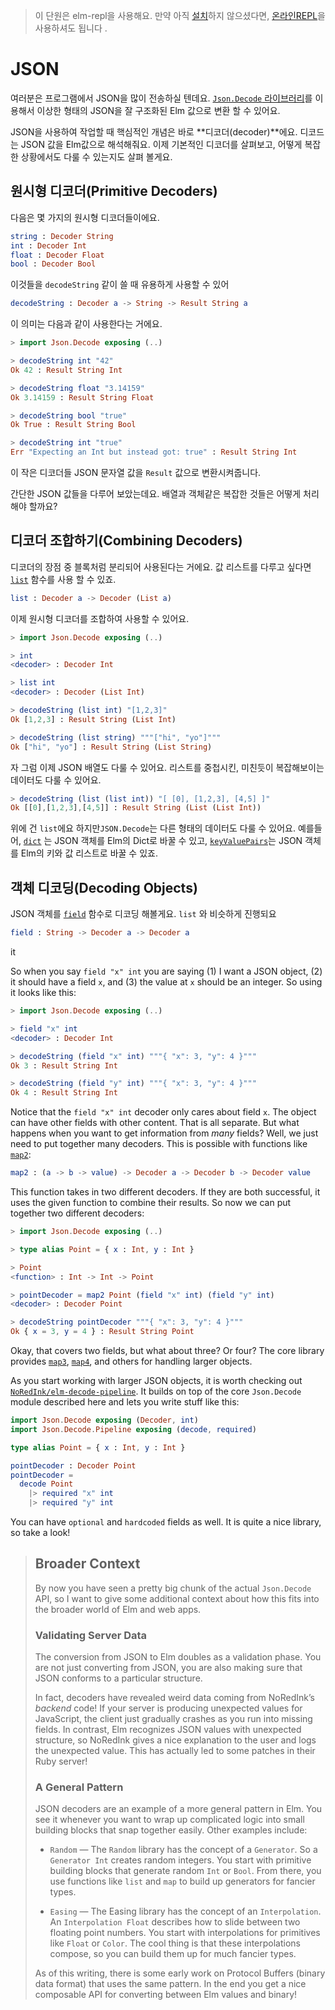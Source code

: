 > 이 단원은 elm-repl을 사용해요.  만약 아직 [설치](install.md)하지 않으셨다면,  [온라인REPL](http://elmrepl.cuberoot.in/)을 사용하셔도 됩니다 .

# JSON

여러분은 프로그램에서 JSON을 많이 전송하실 텐데요. [`Json.Decode` 라이브러리](http://package.elm-lang.org/packages/elm-lang/core/latest/Json-Decode)를 이용해서 이상한 형태의 JSON을 잘 구조화된 Elm 값으로 변환 할 수 있어요.

JSON을 사용하여 작업할 때 핵심적인 개념은 바로 **디코더\(decoder\)**에요. 디코드는 JSON 값을 Elm값으로 해석해줘요. 이제 기본적인 디코더를 살펴보고, 어떻게 복잡한 상황에서도 다룰 수 있는지도 살펴 볼게요.

## 원시형 디코더\(Primitive Decoders\)

다음은 몇 가지의 원시형 디코더들이에요.

```elm
string : Decoder String
int : Decoder Int
float : Decoder Float
bool : Decoder Bool
```

이것들을 `decodeString` 같이 쓸 때 유용하게 사용할 수 있어

```elm
decodeString : Decoder a -> String -> Result String a
```

이 의미는 다음과 같이 사용한다는 거에요.

```elm
> import Json.Decode exposing (..)

> decodeString int "42"
Ok 42 : Result String Int

> decodeString float "3.14159"
Ok 3.14159 : Result String Float

> decodeString bool "true"
Ok True : Result String Bool

> decodeString int "true"
Err "Expecting an Int but instead got: true" : Result String Int
```

이 작은 디코더들 JSON 문자열 값을 `Result` 값으로 변환시켜줍니다.

간단한 JSON 값들을 다루어 보았는데요. 배열과 객체같은 복잡한 것들은 어떻게 처리해야 할까요?

## 디코더 조합하기\(Combining Decoders\)

디코더의 장점 중 블록처럼 분리되어 사용된다는 거에요. 값 리스트를 다루고 싶다면 [`list`](http://package.elm-lang.org/packages/elm-lang/core/latest/Json-Decode#list) 함수를 사용 할 수 있죠.

```elm
list : Decoder a -> Decoder (List a)
```

이제 원시형 디코더를 조합하여 사용할 수 있어요.

```elm
> import Json.Decode exposing (..)

> int
<decoder> : Decoder Int

> list int
<decoder> : Decoder (List Int)

> decodeString (list int) "[1,2,3]"
Ok [1,2,3] : Result String (List Int)

> decodeString (list string) """["hi", "yo"]"""
Ok ["hi", "yo"] : Result String (List String)
```

자 그럼 이제  JSON 배열도 다룰 수 있어요. 리스트를 중첩시킨, 미친듯이 복잡해보이는 데이터도 다룰 수 있어요.

```elm
> decodeString (list (list int)) "[ [0], [1,2,3], [4,5] ]"
Ok [[0],[1,2,3],[4,5]] : Result String (List (List Int))
```

위에 건  `list`에요 하지만`JSON.Decode`는 다른 형태의 데이터도 다룰 수 있어요. 예를들어, [`dict`](http://package.elm-lang.org/packages/elm-lang/core/latest/Json-Decode#dict) 는  JSON 객체를 Elm의 Dict로 바꿀 수 있고, [`keyValuePairs`](http://package.elm-lang.org/packages/elm-lang/core/latest/Json-Decode#keyValuePairs)는  JSON 객체를  Elm의 키와 값 리스트로 바꿀 수 있죠.

## 객체 디코딩\(Decoding Objects\)

JSON 객체를 [`field`](http://package.elm-lang.org/packages/elm-lang/core/latest/Json-Decode#field) 함수로 디코딩 해볼게요. `list` 와 비슷하게 진행되요

```elm
field : String -> Decoder a -> Decoder a
```

it

So when you say `field "x" int` you are saying \(1\) I want a JSON object, \(2\) it should have a field `x`, and \(3\) the value at `x` should be an integer. So using it looks like this:

```elm
> import Json.Decode exposing (..)

> field "x" int
<decoder> : Decoder Int

> decodeString (field "x" int) """{ "x": 3, "y": 4 }"""
Ok 3 : Result String Int

> decodeString (field "y" int) """{ "x": 3, "y": 4 }"""
Ok 4 : Result String Int
```

Notice that the `field "x" int` decoder only cares about field `x`. The object can have other fields with other content. That is all separate. But what happens when you want to get information from _many_ fields? Well, we just need to put together many decoders. This is possible with functions like [`map2`](http://package.elm-lang.org/packages/elm-lang/core/latest/Json-Decode#map2):

```elm
map2 : (a -> b -> value) -> Decoder a -> Decoder b -> Decoder value
```

This function takes in two different decoders. If they are both successful, it uses the given function to combine their results. So now we can put together two different decoders:

```elm
> import Json.Decode exposing (..)

> type alias Point = { x : Int, y : Int }

> Point
<function> : Int -> Int -> Point

> pointDecoder = map2 Point (field "x" int) (field "y" int)
<decoder> : Decoder Point

> decodeString pointDecoder """{ "x": 3, "y": 4 }"""
Ok { x = 3, y = 4 } : Result String Point
```

Okay, that covers two fields, but what about three? Or four? The core library provides [`map3`](http://package.elm-lang.org/packages/elm-lang/core/latest/Json-Decode#map3), [`map4`](http://package.elm-lang.org/packages/elm-lang/core/latest/Json-Decode#map4), and others for handling larger objects.

As you start working with larger JSON objects, it is worth checking out [`NoRedInk/elm-decode-pipeline`](http://package.elm-lang.org/packages/NoRedInk/elm-decode-pipeline/latest). It builds on top of the core `Json.Decode` module described here and lets you write stuff like this:

```elm
import Json.Decode exposing (Decoder, int)
import Json.Decode.Pipeline exposing (decode, required)

type alias Point = { x : Int, y : Int }

pointDecoder : Decoder Point
pointDecoder =
  decode Point
    |> required "x" int
    |> required "y" int
```

You can have `optional` and `hardcoded` fields as well. It is quite a nice library, so take a look!

> ## Broader Context
>
> By now you have seen a pretty big chunk of the actual `Json.Decode` API, so I want to give some additional context about how this fits into the broader world of Elm and web apps.
>
> ### Validating Server Data
>
> The conversion from JSON to Elm doubles as a validation phase. You are not just converting from JSON, you are also making sure that JSON conforms to a particular structure.
>
> In fact, decoders have revealed weird data coming from NoRedInk’s _backend_ code! If your server is producing unexpected values for JavaScript, the client just gradually crashes as you run into missing fields. In contrast, Elm recognizes JSON values with unexpected structure, so NoRedInk gives a nice explanation to the user and logs the unexpected value. This has actually led to some patches in their Ruby server!
>
> ### A General Pattern
>
> JSON decoders are an example of a more general pattern in Elm. You see it whenever you want to wrap up complicated logic into small building blocks that snap together easily. Other examples include:
>
> * `Random` — The `Random` library has the concept of a `Generator`. So a `Generator Int` creates random integers. You start with primitive building blocks that generate random `Int` or `Bool`. From there, you use functions like `list` and `map` to build up generators for fancier types.
>
> * `Easing` — The Easing library has the concept of an `Interpolation`. An `Interpolation Float` describes how to slide between two floating point numbers. You start with interpolations for primitives like `Float` or `Color`. The cool thing is that these interpolations compose, so you can build them up for much fancier types.
>
> As of this writing, there is some early work on Protocol Buffers \(binary data format\) that uses the same pattern. In the end you get a nice composable API for converting between Elm values and binary!



